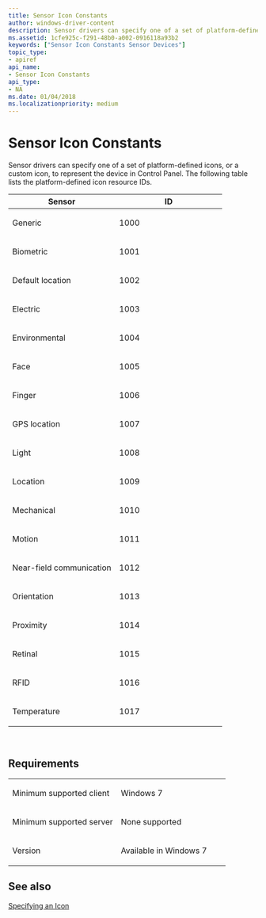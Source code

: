 ```yaml
---
title: Sensor Icon Constants
author: windows-driver-content
description: Sensor drivers can specify one of a set of platform-defined icons, or a custom icon, to represent the device in Control Panel. The following table lists the platform-defined icon resource IDs.
ms.assetid: 1cfe925c-f291-48b0-a002-0916118a93b2
keywords: ["Sensor Icon Constants Sensor Devices"]
topic_type:
- apiref
api_name:
- Sensor Icon Constants
api_type:
- NA
ms.date: 01/04/2018
ms.localizationpriority: medium
---
```


# Sensor Icon Constants


Sensor drivers can specify one of a set of platform-defined icons, or a custom icon, to represent the device in Control Panel. The following table lists the platform-defined icon resource IDs.

<table>
<colgroup>
<col width="50%" />
<col width="50%" />
</colgroup>
<thead>
<tr class="header">
<th>Sensor</th>
<th>ID</th>
</tr>
</thead>
<tbody>
<tr class="odd">
<td><p>Generic</p></td>
<td><p>1000</p></td>
</tr>
<tr class="even">
<td><p>Biometric</p></td>
<td><p>1001</p></td>
</tr>
<tr class="odd">
<td><p>Default location</p></td>
<td><p>1002</p></td>
</tr>
<tr class="even">
<td><p>Electric</p></td>
<td><p>1003</p></td>
</tr>
<tr class="odd">
<td><p>Environmental</p></td>
<td><p>1004</p></td>
</tr>
<tr class="even">
<td><p>Face</p></td>
<td><p>1005</p></td>
</tr>
<tr class="odd">
<td><p>Finger</p></td>
<td><p>1006</p></td>
</tr>
<tr class="even">
<td><p>GPS location</p></td>
<td><p>1007</p></td>
</tr>
<tr class="odd">
<td><p>Light</p></td>
<td><p>1008</p></td>
</tr>
<tr class="even">
<td><p>Location</p></td>
<td><p>1009</p></td>
</tr>
<tr class="odd">
<td><p>Mechanical</p></td>
<td><p>1010</p></td>
</tr>
<tr class="even">
<td><p>Motion</p></td>
<td><p>1011</p></td>
</tr>
<tr class="odd">
<td><p>Near-field communication</p></td>
<td><p>1012</p></td>
</tr>
<tr class="even">
<td><p>Orientation</p></td>
<td><p>1013</p></td>
</tr>
<tr class="odd">
<td><p>Proximity</p></td>
<td><p>1014</p></td>
</tr>
<tr class="even">
<td><p>Retinal</p></td>
<td><p>1015</p></td>
</tr>
<tr class="odd">
<td><p>RFID</p></td>
<td><p>1016</p></td>
</tr>
<tr class="even">
<td><p>Temperature</p></td>
<td><p>1017</p></td>
</tr>
</tbody>
</table>

 

Requirements
------------

<table>
<colgroup>
<col width="50%" />
<col width="50%" />
</colgroup>
<tbody>
<tr class="odd">
<td><p>Minimum supported client</p></td>
<td><p>Windows 7</p></td>
</tr>
<tr class="even">
<td><p>Minimum supported server</p></td>
<td><p>None supported</p></td>
</tr>
<tr class="odd">
<td><p>Version</p></td>
<td><p>Available in Windows 7</p></td>
</tr>
</tbody>
</table>

## <span id="see_also"></span>See also


[Specifying an Icon](https://msdn.microsoft.com/library/windows/hardware/ff545876)

 

 






